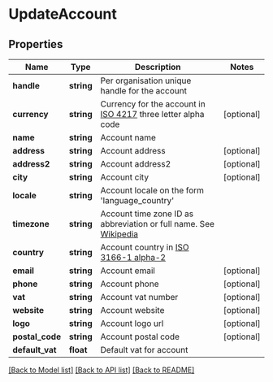 # UpdateAccount

## Properties
Name | Type | Description | Notes
------------ | ------------- | ------------- | -------------
**handle** | **string** | Per organisation unique handle for the account | 
**currency** | **string** | Currency for the account in [ISO 4217](http://da.wikipedia.org/wiki/ISO_4217) three letter alpha code | [optional] 
**name** | **string** | Account name | 
**address** | **string** | Account address | [optional] 
**address2** | **string** | Account address2 | [optional] 
**city** | **string** | Account city | [optional] 
**locale** | **string** | Account locale on the form &#39;language_country&#39; | 
**timezone** | **string** | Account time zone ID as abbreviation or full name. See [Wikipedia](http://en.wikipedia.org/wiki/List_of_tz_database_time_zones) | 
**country** | **string** | Account country in [ISO 3166-1 alpha-2](http://en.wikipedia.org/wiki/ISO_3166-1_alpha-2) | 
**email** | **string** | Account email | [optional] 
**phone** | **string** | Account phone | [optional] 
**vat** | **string** | Account vat number | [optional] 
**website** | **string** | Account website | [optional] 
**logo** | **string** | Account logo url | [optional] 
**postal_code** | **string** | Account postal code | [optional] 
**default_vat** | **float** | Default vat for account | 

[[Back to Model list]](../README.md#documentation-for-models) [[Back to API list]](../README.md#documentation-for-api-endpoints) [[Back to README]](../README.md)


